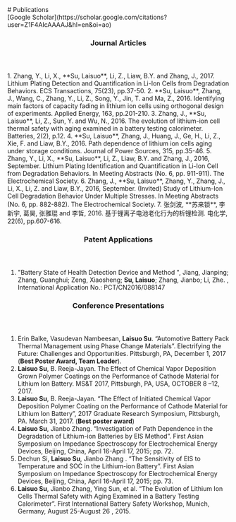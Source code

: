 <section class="thirteen columns" markdown="1">
# Publications  
<article markdown="1">
[Google Scholar](https://scholar.google.com/citations?user=Z1F4AIcAAAAJ&hl=en&oi=ao)
</article>

<article markdown="1">
<header>
<h1>Journal Articles</h1>
</header>
1.	Zhang, Y., Li, X., **Su, Laisuo**, Li, Z., Liaw, B.Y. and Zhang, J., 2017. Lithium Plating Detection and Quantification in Li-Ion Cells from Degradation Behaviors. ECS Transactions, 75(23), pp.37-50.  
2.	**Su, Laisuo**, Zhang, J., Wang, C., Zhang, Y., Li, Z., Song, Y., Jin, T. and Ma, Z., 2016. Identifying main factors of capacity fading in lithium ion cells using orthogonal design of experiments. Applied Energy, 163, pp.201-210.   
3.	Zhang, J., **Su, Laisuo**, Li, Z., Sun, Y. and Wu, N., 2016. The evolution of lithium-ion cell thermal safety with aging examined in a battery testing calorimeter. Batteries, 2(2), p.12.  
4.	**Su, Laisuo**, Zhang, J., Huang, J., Ge, H., Li, Z., Xie, F. and Liaw, B.Y., 2016. Path dependence of lithium ion cells aging under storage conditions. Journal of Power Sources, 315, pp.35-46.  
5.	Zhang, Y., Li, X., **Su, Laisuo**, Li, Z., Liaw, B.Y. and Zhang, J., 2016, September. Lithium Plating Identification and Quantification in Li-Ion Cell from Degradation Behaviors. In Meeting Abstracts (No. 6, pp. 911-911). The Electrochemical Society.  
6.	Zhang, J., **Su, Laisuo**, Zhang, Y., Zhang, J., Li, X., Li, Z. and Liaw, B.Y., 2016, September. (Invited) Study of Lithium-Ion Cell Degradation Behavior Under Multiple Stresses. In Meeting Abstracts (No. 6, pp. 882-882). The Electrochemical Society.  
7.	张剑波, **苏来锁**, 李新宇, 葛昊, 张雅琨 and 李哲, 2016. 基于锂离子电池老化行为的析锂检测. 电化学, 22(6), pp.607-616.
</article>

<article markdown="1">
<header>
<h1>Patent Applications</h1>
</header>

1.	"Battery State of Health Detection Device and Method ", Jiang, Jianping; Zhang, Guanghui; Zeng, Xiaosheng; **Su, Laisuo**; Zhang, Jianbo; Li, Zhe. , International Application No.: PCT/CN2016/088147
</article>

<article markdown="1">
<header>
<h1>Conference Presentations</h1>
</header>

1.	Erin Balke, Vasudevan Nambeesan, **Laisuo Su**. “Automotive Battery Pack Thermal Management using Phase Change Materials”. Electrifying the Future: Challenges and Opportunities. Pittsburgh, PA, December 1, 2017 (**Best Poster Award, Team Leader**).  
2.	**Laisuo Su**, B. Reeja-Jayan. The Effect of Chemical Vapor Deposition Grown Polymer Coatings on the Performance of Cathode Material for Lithium Ion Battery. MS&T 2017, Pittsburgh, PA, USA, OCTOBER 8 –12, 2017.  
3.	**Laisuo Su**, B. Reeja-Jayan. “The Effect of Initiated Chemical Vapor Deposition Polymer Coating on the Performance of Cathode Material for Lithium Ion Battery”, 2017 Graduate Research Symposium, Pittsburgh, PA. March 31, 2017. (**Best poster award**)  
4.	**Laisuo Su**, Jianbo Zhang. “Investigation of Path Dependence in the Degradation of Lithium-ion  Batteries  by  EIS  Method”.  First  Asian  Symposium  on  Impedance  Spectroscopy  for Electrochemical Energy Devices, Beijing, China, April 16-April 17, 2015; pp. 72.  
5.	Dechun Si, **Laisuo Su**, Jianbo Zhang . “The Sensitivity of EIS to Temperature and SOC in the  Lithium-ion  Battery”.  First  Asian  Symposium  on  Impedance  Spectroscopy  for Electrochemical Energy Devices, Beijing, China, April 16-April 17, 2015; pp. 73.  
6.	**Laisuo  Su**,  Jianbo  Zhang,  Ying  Sun,  et  al.  “The  Evolution  of  Lithium  Ion  Cells  Thermal Safety  with  Aging  Examined in  a  Battery  Testing  Calorimeter”.  First  International  Battery Safety Workshop, Munich, Germany, August 25-August 26 , 2015.  
</article>

</section>
